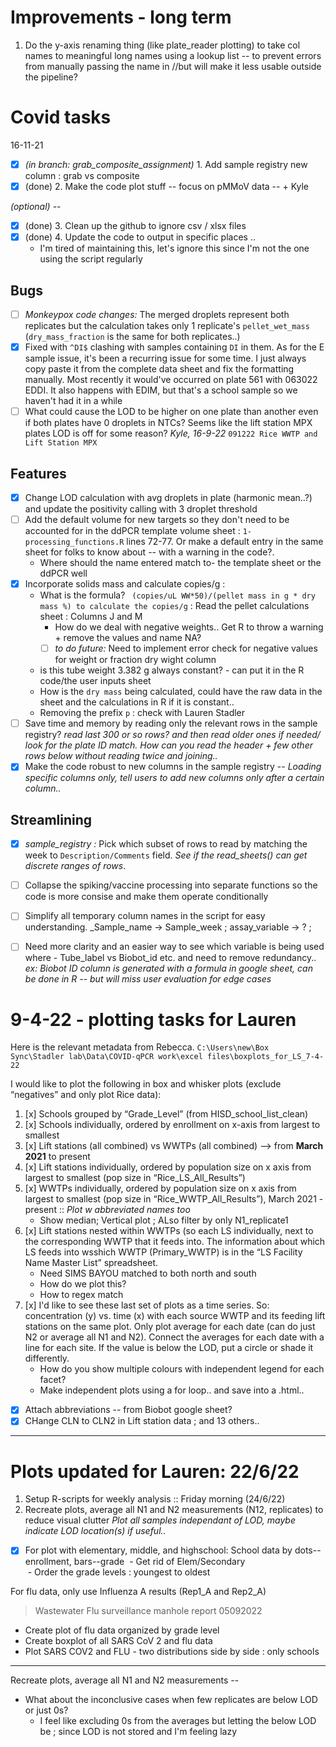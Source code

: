 # Improvements - long term
1. Do the y-axis renaming thing (like plate_reader plotting) to take col names to meaningful long names using a lookup list -- to prevent errors from manually passing the name in //but will make it less usable outside the pipeline?


# Covid tasks
16-11-21
- [x] _(in branch: grab_composite_assignment)_ 1. Add sample registry new column : grab vs composite
- [x] (done) 2. Make the code plot stuff -- focus on pMMoV data -- + Kyle

_(optional)_ --
- [x] (done) 3. Clean up the github to ignore csv / xlsx files
- [x] (done) 4. Update the code to output in specific places .. 
	- I'm tired of maintaining this, let's ignore this since I'm not the one using the script regularly

## Bugs
- [ ] _Monkeypox code changes:_  The merged droplets represent both replicates but the calculation takes only 1 replicate's `pellet_wet_mass` (`dry_mass_fraction` is the same for both replicates..)
- [x] Fixed with `^DI$` clashing with samples containing `DI` in them. As for the E sample issue, it's been a recurring issue for some time. I just always copy paste it from the complete data sheet and fix the formatting manually. Most recently it would've occurred on plate 561 with 063022 EDDI. It also happens with EDIM, but that's a school sample so we haven't had it in a while
- [ ] What could cause the LOD to be higher on one plate than another even if both plates have 0 droplets in NTCs? Seems like the lift station MPX plates LOD is off for some reason? _Kyle, 16-9-22_ `091222 Rice WWTP and Lift Station MPX`

## Features
- [x] Change LOD calculation with avg droplets in plate (harmonic mean..?) and update the positivity calling with 3 droplet threshold
- [ ] Add the default volume for new targets so they don't need to be accounted for in the ddPCR template volume sheet : `1-processing_functions.R` lines 72-77. Or make a default entry in the same sheet for folks to know about -- with a warning in the code?.
	- Where should the name entered match to- the template sheet or the ddPCR well
- [x] Incorporate solids mass and calculate copies/g : 
	- What is the formula? ` (copies/uL WW*50)/(pellet mass in g * dry mass %) to calculate the copies/g` : Read the pellet calculations sheet : Columns J and M
		- How do we deal with negative weights.. Get R to throw a warning + remove the values and name NA? 
		- [ ] _to do future:_ Need to implement error check for negative values for weight or fraction dry wight column
	- is this tube weight 3.382 g always constant? - can put it in the R code/the user inputs sheet
	- How is the `dry mass` being calculated, could have the raw data in the sheet and the calculations in R if it is constant..
	- Removing the prefix `p` : check with Lauren Stadler
- [ ] Save time and memory by reading only the relevant rows in the sample registry? _read last 300 or so rows? and then read older ones if needed/ look for the plate ID match. How can you read the header + few other rows below without reading twice and joining.._
- [x] Make the code robust to new columns in the sample registry -- _Loading specific columns only, tell users to add new columns only after a certain column.._

## Streamlining
- [x] _sample_registry :_ Pick which subset of rows to read by matching the week to `Description/Comments` field. _See if the read_sheets() can get discrete ranges of rows_.
- [ ] Collapse the spiking/vaccine processing into separate functions so the code is more consise and make them operate conditionally
- [ ] Simplify all temporary column names in the script for easy understanding. _Sample_name -> Sample_week ; assay_variable -> ? ;
- [ ] Need more clarity and an easier way to see which variable is being used where - Tube_label vs Biobot_id etc. and need to remove redundancy.. _ex: Biobot ID column is generated with a formula in google sheet, can be done in R -- but will miss user evaluation for edge cases_


# 9-4-22 - plotting tasks for Lauren

Here is the relevant metadata from Rebecca. `C:\Users\new\Box Sync\Stadler lab\Data\COVID-qPCR work\excel files\boxplots_for_LS_7-4-22`

I would like to plot the following in box and whisker plots (exclude “negatives” and only plot Rice data):

1. [x] Schools grouped by “Grade_Level” (from HISD_school_list_clean)
2. [x] Schools individually, ordered by enrollment on x-axis from largest to smallest
3. [x] Lift stations (all combined) vs WWTPs (all combined) —> from **March 2021** to present
4. [x]  Lift stations individually, ordered by population size on x axis from largest to smallest (pop size in “Rice_LS_All_Results”)
5. [x] WWTPs individually, ordered by population size on x axis from largest to smallest (pop size in “Rice_WWTP_All_Results”), March 2021 - present :: *Plot w abbreviated names too*
	- Show median; Vertical plot ; ALso filter by only N1_replicate1 
6. [x] Lift stations nested within WWTPs (so each LS individually, next to the corresponding WWTP that it feeds into. The information about which LS feeds into wsshich WWTP (Primary_WWTP) is in the “LS Facility Name Master List” spreadsheet.
	- Need SIMS BAYOU matched to both north and south
	- How do we plot this?
	- How to regex match 
7. [x] I'd like to see these last set of plots as a time series. So: concentration (y) vs. time (x) with each source WWTP and its feeding lift stations on the same plot. Only plot average for each date (can do just N2 or average all N1 and N2). Connect the averages for each date with a line for each site. If the value is below the LOD, put a circle or shade it differently.
	- How do you show multiple colours with independent legend for each facet?
	- Make independent plots using a for loop.. and save into a .html.. 

- [x] Attach abbreviations -- from Biobot google sheet?
- [x] CHange CLN to CLN2 in Lift station data ; and 13 others..

---

# Plots updated for Lauren: 22/6/22

1. Setup R-scripts for weekly analysis :: Friday morning (24/6/22)
2. Recreate plots, average all N1 and N2 measurements (N12, replicates) to reduce visual clutter
_Plot all samples independant of LOD, maybe indicate LOD location(s) if useful.._
- [x] For plot with elementary, middle, and highschool:  School data by dots--enrollment, bars--grade
	 - Get rid of Elem/Secondary  
	 - Order the grade levels : youngest to oldest  

For flu data, only use Influenza A results (Rep1_A and Rep2_A)  
> Wastewater Flu surveillance manhole report 05092022
- Create plot of flu data organized by grade level  
- Create boxplot of all SARS CoV 2 and flu data
- Plot SARS COV2 and FLU - two distributions side by side : only schools 

----------
Recreate plots, average all N1 and N2 measurements --
- What about the inconclusive cases when few replicates are below LOD or just 0s?
	- I feel like excluding 0s from the averages but letting the below LOD be ; since LOD is not stored and I'm feeling lazy



